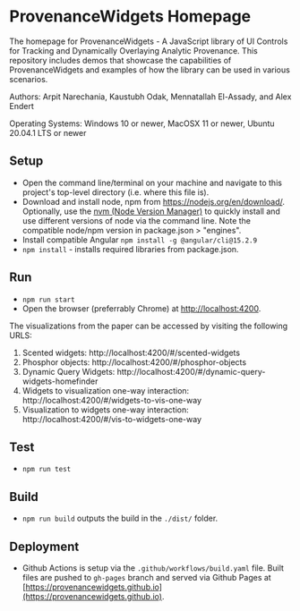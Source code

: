 # ProvenanceWidgets Homepage
The homepage for ProvenanceWidgets - A JavaScript library of UI Controls for Tracking and Dynamically Overlaying Analytic Provenance. This repository includes demos that showcase the capabilities of ProvenanceWidgets and examples of how the library can be used in various scenarios.

Authors: Arpit Narechania, Kaustubh Odak, Mennatallah El-Assady, and Alex Endert

Operating Systems: Windows 10 or newer, MacOSX 11 or newer, Ubuntu 20.04.1 LTS or newer

## Setup
- Open the command line/terminal on your machine and navigate to this project's top-level directory (i.e. where this file is).
- Download and install node, npm from https://nodejs.org/en/download/. Optionally, use the <a href="https://github.com/nvm-sh/nvm" target="_blank">nvm (Node Version Manager)</a> to quickly install and use different versions of node via the command line. Note the compatible node/npm version in package.json > "engines".
- Install compatible Angular `npm install -g @angular/cli@15.2.9`
- `npm install` - installs required libraries from package.json. 

## Run
- `npm run start`
- Open the browser (preferrably Chrome) at [http://localhost:4200](http://localhost:4200).

The visualizations from the paper can be accessed by visiting the following URLS:

1. Scented widgets: http://localhost:4200/#/scented-widgets
2. Phosphor objects: http://localhost:4200/#/phosphor-objects
3. Dynamic Query Widgets: http://localhost:4200/#/dynamic-query-widgets-homefinder
4. Widgets to visualization one-way interaction: http://localhost:4200/#/widgets-to-vis-one-way
5. Visualization to widgets one-way interaction: http://localhost:4200/#/vis-to-widgets-one-way

## Test
- `npm run test`

## Build
- `npm run build`  outputs the build in the `./dist/` folder.

## Deployment
- Github Actions is setup via the `.github/workflows/build.yaml` file. Built files are pushed to `gh-pages` branch and served via Github Pages at [https://provenancewidgets.github.io](https://provenancewidgets.github.io).
